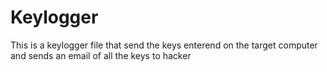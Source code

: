 # Keylogger
This is a keylogger file that send the keys enterend on the target computer and sends an email of all the keys to hacker
